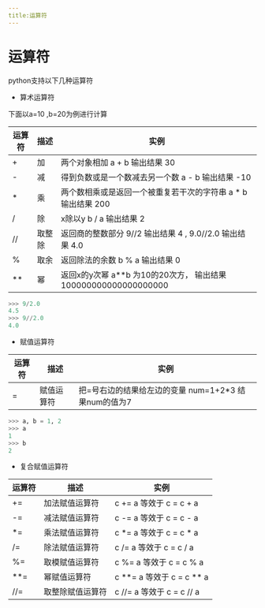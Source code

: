 ```yaml
---
title:运算符
---
```


# 运算符

python支持以下几种运算符

- 算术运算符

下面以a=10 ,b=20为例进行计算

| 运算符  | 描述   | 实例                                       |
| ---- | ---- | ---------------------------------------- |
| +    | 加    | 两个对象相加 a + b 输出结果 30                     |
| -    | 减    | 得到负数或是一个数减去另一个数 a - b 输出结果 -10           |
| *    | 乘    | 两个数相乘或是返回一个被重复若干次的字符串 a * b 输出结果 200     |
| /    | 除    | x除以y b / a 输出结果 2                        |
| //   | 取整除  | 返回商的整数部分 9//2 输出结果 4 , 9.0//2.0 输出结果 4.0 |
| %    | 取余   | 返回除法的余数 b % a 输出结果 0                     |
| **   | 幂    | 返回x的y次幂 a**b 为10的20次方， 输出结果 100000000000000000000 |

```python
>>> 9/2.0
4.5
>>> 9//2.0
4.0

```

- 赋值运算符

| 运算符  | 描述    | 实例                                 |
| ---- | ----- | ---------------------------------- |
| =    | 赋值运算符 | 把=号右边的结果给左边的变量 num=1+2*3 结果num的值为7 |

```python
>>> a, b = 1, 2
>>> a
1
>>> b
2

```

- 复合赋值运算符

| 运算符  | 描述       | 实例                     |
| ---- | -------- | ---------------------- |
| +=   | 加法赋值运算符  | c += a 等效于 c = c + a   |
| -=   | 减法赋值运算符  | c -= a 等效于 c = c - a   |
| *=   | 乘法赋值运算符  | c *= a 等效于 c = c * a   |
| /=   | 除法赋值运算符  | c /= a 等效于 c = c / a   |
| %=   | 取模赋值运算符  | c %= a 等效于 c = c % a   |
| **=  | 幂赋值运算符   | c **= a 等效于 c = c ** a |
| //=  | 取整除赋值运算符 | c //= a 等效于 c = c // a |